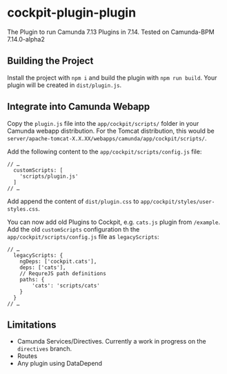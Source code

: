 # cockpit-plugin-plugin
The Plugin to run Camunda 7.13 Plugins in 7.14.
Tested on Camunda-BPM 7.14.0-alpha2

## Building the Project
Install the project with `npm i` and build the plugin with `npm run build`. Your plugin will be created in `dist/plugin.js`.

## Integrate into Camunda Webapp
Copy the `plugin.js` file into the `app/cockpit/scripts/` folder in your Camunda webapp distribution. For the Tomcat distribution, this would be `server/apache-tomcat-X.X.XX/webapps/camunda/app/cockpit/scripts/`.

Add the following content to the `app/cockpit/scripts/config.js` file:
```
// …
  customScripts: [
    'scripts/plugin.js'
  ]
// …
```

Add append the content of `dist/plugin.css` to `app/cockpit/styles/user-styles.css`.

You can now add old Plugins to Cockpit, e.g. `cats.js` plugin from `/example`. Add the old `customScripts` configuration th the `app/cockpit/scripts/config.js` file as `legacyScripts`:

```
// …
  legacyScripts: {
    ngDeps: ['cockpit.cats'],
    deps: ['cats'],
    // RequreJS path definitions
    paths: {
        'cats': 'scripts/cats'
    }
  }
// …
```

## Limitations
- Camunda Services/Directives. Currently a work in progress on the `directives` branch.
- Routes
- Any plugin using DataDepend
